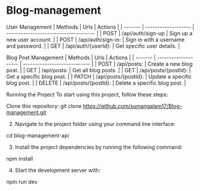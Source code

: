# Blog-management

User Management
| Methods | Urls                | Actions                               |
| ------- | ------------------- | ------------------------------------- |
| POST    | /api/auth/sign-up   | Sign up a new user account.           |
| POST    | /api/auth/sign-in:  | Sign in with a username and password. |
| GET     | /api/auth/{userId}: | Get specific user details.            |


Blog Post Management
| Methods | Urls                 | Actions                      |
| ------- | -------------------- | ---------------------------- |
| POST    | /api/posts:          | Create a new blog post.      |
| GET     | /api/posts:          | Get all blog posts.          |
| GET     | /api/posts/{postId}: | Get a specific blog post.    |
| PATCH   | /api/posts/{postId}: | Update a specific blog post. |
| DELETE  | /api/posts/{postId}: | Delete a specific blog post. |

Running the Project
To start using this project, follow these steps:

Clone this repository:
git clone https://github.com/sumangalam17/Blog-management.git

2. Navigate to the project folder using your command line interface:

cd blog-management-api

3. Install the project dependencies by running the following command:

npm install

4. Start the development server with:

npm run dev
